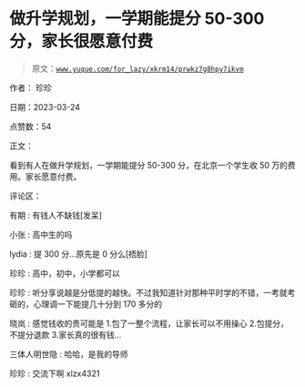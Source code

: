 # 做升学规划，一学期能提分 50-300 分，家长很愿意付费

> 原文：[`www.yuque.com/for_lazy/xkrm14/prwkz7g8hpy7ikvm`](https://www.yuque.com/for_lazy/xkrm14/prwkz7g8hpy7ikvm)

作者： 珍珍

日期：2023-03-24

点赞数：54

正文：

看到有人在做升学规划，一学期能提分 50-300 分，在北京一个学生收 50 万的费用。家长愿意付费。

评论区：

有期 : 有钱人不缺钱[发呆]

小张 : 高中生的吗

lydia : 提 300 分…原先是 0 分么[捂脸]

珍珍 : 高中，初中，小学都可以

珍珍 : 听分享说越是分低提的越快。不过我知道针对那种平时学的不错，一考就考砸的，心理调一下能提几十分到 170 多分的

晓岚 : 感觉钱收的贵可能是 1.包了一整个流程，让家长可以不用操心 2.包提分，不提分退款 3.家长真的很有钱…

三体人明世隐 : 哈哈，是我的导师

珍珍 : 交流下啊 xlzx4321



